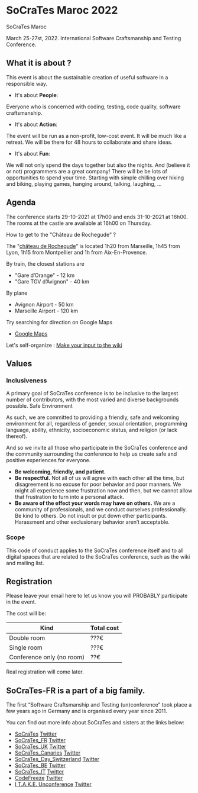 # SoCraTes Maroc 2022

SoCraTes Maroc

March 25-27st, 2022.
International Software Craftsmanship and Testing Conference.


## What it is about ?

This event is about the sustainable creation of useful software in a responsible way.

- It's about **People**:

Everyone who is concerned with coding, testing, code quality, software craftsmanship.

- It's about **Action**:

The event will be run as a non-profit, low-cost event. It will be much like a retreat. We will be there for 48 hours to collaborate and share ideas.

- It's about **Fun**:

We will not only spend the days together but also the nights.
And (believe it or not) programmers are a great company!
There will be be lots of opportunities to spend your time.
Starting with simple chilling over hiking and biking, playing games, hanging around, talking, laughing, …


## Agenda

The conference starts 29-10-2021 at 17h00 and ends 31-10-2021 at 16h00. The rooms at the castle are available at 16h00 on Thursday.

How to get to the "Château de Rochegude" ?

The "[château de Rochegude](http://www.chateauderochegude.com/fr/hotel-luxe-provence-relais-chateaux-drome)" is located 1h20 from Marseille, 1h45 from Lyon, 1h15 from Montpellier and 1h from Aix-En-Provence.

By train, the closest stations are

- "Gare d’Orange" - 12 km
- "Gare TGV d’Avignon" - 40 km

By plane

- Avignon Airport - 50 km
- Marseille Airport - 120 km

Try searching for direction on Google Maps

 - [Google Maps](https://www.google.com/maps/dir/''/Ch%C3%A2teau+de+Rochegude+Place+du+Colombier+26790+Rochegude/@44.2476236,4.7581591,12z/data=!3m1!4b1!4m8!4m7!1m0!1m5!1m1!1s0x12b59c39086bae0b:0x3af8906539260944!2m2!1d4.8281989!2d44.247645)

Let's self-organize : [Make your input to the wiki](https://github.com/SoCraTes-MA/socrates-ma.github.io/wiki)

## Values

### Inclusiveness

A primary goal of SoCraTes conference is to be inclusive to the largest number of contributors, with the most varied and diverse backgrounds possible.
Safe Environment

As such, we are committed to providing a friendly, safe and welcoming environment for all, regardless of gender, sexual orientation, programming language, ability, ethnicity, socioeconomic status, and religion (or lack thereof).

And so we invite all those who participate in the SoCraTes conference and the community surrounding the conference to help us create safe and positive experiences for everyone.

- **Be welcoming, friendly, and patient.**
- **Be respectful.** Not all of us will agree with each other all the time, but disagreement is no excuse for poor behavior and poor manners. We might all experience some frustration now and then, but we cannot allow that frustration to turn into a personal attack.
- **Be aware of the effect your words may have on others.** We are a community of professionals, and we conduct ourselves professionally. Be kind to others. Do not insult or put down other participants. Harassment and other exclusionary behavior aren’t acceptable.

### Scope

This code of conduct applies to the SoCraTes conference itself and to all digital spaces that are related to the SoCraTes conference, such as the wiki and mailing list.


## Registration


Please leave your email here to let us know you will PROBABLY participate in the event.

The cost will be:

| Kind                      | Total cost |
|---------------------------|------------|
| Double room               | ???€       |
| Single room               | ???€       |
| Conference only (no room) | ??€        |

Real registration will come later.


## SoCraTes-FR is a part of a big family.

The first “Software Craftsmanship and Testing (un)conference” took place a few years ago in Germany and is organised every year since 2011.

You can find out more info about SoCraTes and sisters at the links below:

- [SoCraTes](https://www.socrates-conference.de) [Twitter](https://twitter.com/socrates_2016)
- [SoCraTes_FR](https://socrates-fr.github.io/) [Twitter](https://twitter.com/socrates_fr)
- [SoCraTes_UK](http://socratesuk.org) [Twitter](https://twitter.com/SoCraTes_UK)
- [SoCraTes_Canaries](http://www.socrates-conference.es) [Twitter](https://twitter.com/#socracan16)
- [SoCraTes_Day_Switzerland](http://socrates-day.ch) [Twitter](https://twitter.com/SoCraTesDay_CH)
- [SoCraTes_BE](http://socratesbe.org) [Twitter](https://twitter.com/#SoCraTesBE)
- [SoCraTes_IT](http://www.socrates-conference.it) [Twitter](https://twitter.com/SoCraTes_Italy)
- [CodeFreeze](http://www.codefreeze.fi) [Twitter](https://twitter.com/codefreeze_fi)
- [I T.A.K.E. Unconference](http://itakeunconf.com) [Twitter](https://twitter.com/itakeunconf)
